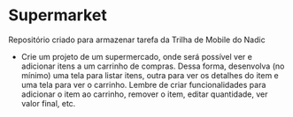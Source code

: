 # Supermarket
Repositório criado para armazenar tarefa da Trilha de Mobile do Nadic

- Crie um projeto de um supermercado, onde será possível ver e adicionar itens a um carrinho de compras. Dessa forma, desenvolva (no mínimo) uma tela para listar itens, outra para ver os detalhes do item e uma tela para ver o carrinho. Lembre de criar funcionalidades para adicionar o item ao carrinho, remover o item, editar quantidade, ver valor final, etc.